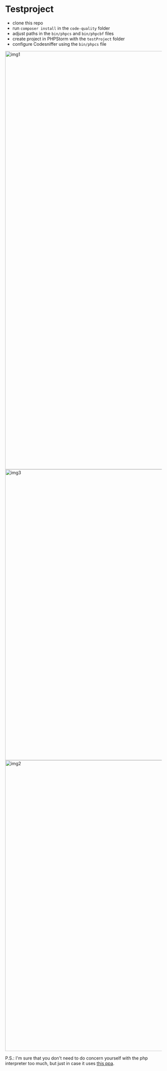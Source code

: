 # Testproject

- clone this repo
- run `composer install` in the `code-quality` folder
- adjust paths in the `bin/phpcs` and `bin/phpcbf` files
- create project in PHPStorm with the `testProject` folder
- configure Codesniffer using the `bin/phpcs` file

<img width="1346" alt="img1" src="https://github.com/finn-matti/code_sniffer_phpstorm_issue/assets/56148301/65e121bc-e9b5-4158-b763-3bf45f58fca8">
<img width="936" alt="img3" src="https://github.com/finn-matti/code_sniffer_phpstorm_issue/assets/56148301/6cd7eb8e-c3cc-4fdd-8652-5d3b427e7949">
<img width="936" alt="img2" src="https://github.com/finn-matti/code_sniffer_phpstorm_issue/assets/56148301/ff77f32e-869a-4f22-9391-db71514b6b6d">

P.S.: I'm sure that you don't need to do concern yourself with the php interpreter too much, but just in case it uses [this ppa](https://launchpad.net/~ondrej/+archive/ubuntu/php).
